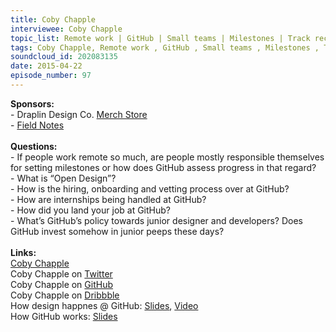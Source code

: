```yaml
--- 
title: Coby Chapple
interviewee: Coby Chapple
topic_list: Remote work | GitHub | Small teams | Milestones | Track record | Open Design | Pull requests | Creative processes | Hiring & onboarding | Internships | Junior peeps | Buddy system | Growing complexity | Apprenticeships
tags: Coby Chapple, Remote work , GitHub , Small teams , Milestones , Track record , Open Design , Pull requests , Creative processes , Hiring  onboarding , Internships , Junior peeps , Buddy system , Growing complexity , Apprenticeships
soundcloud_id: 202083135
date: 2015-04-22
episode_number: 97
---
```

 
<p class="show_notes_display"><b>Sponsors:<br></b>- Draplin Design Co. <a rel="nofollow" target="_blank" href="http://draplin.com/merch/">Merch Store</a><br>- <a rel="nofollow" target="_blank" href="http://fieldnotesbrand.com/">Field Notes</a><br><b><br>Questions:</b><br>- If people work remote so much, are people mostly responsible themselves for setting milestones or how does GitHub assess progress in that regard?<br>- What is “Open Design”?<br>- How is the hiring, onboarding and vetting process over at GitHub?<br>- How are internships being handled at GitHub?<br>- How did you land your job at GitHub?<br>- What’s GitHub’s policy towards junior designer and developers? Does GitHub invest somehow in junior peeps these days?<br><br><b>Links:</b><br><a rel="nofollow" target="_blank" href="http://cobyism.com/">Coby Chapple</a><br>Coby Chapple on <a rel="nofollow" target="_blank" href="https://twitter.com/cobyism">Twitter</a><br>Coby Chapple on <a rel="nofollow" target="_blank" href="https://github.com/cobyism">GitHub</a><br>Coby Chapple on <a rel="nofollow" target="_blank" href="https://dribbble.com/cobyism">Dribbble</a><br>How design happnes @ GitHub: <a rel="nofollow" target="_blank" href="https://speakerdeck.com/cobyism/how-design-happens-at-github-scotlandjs-2014">Slides</a>, <a rel="nofollow" target="_blank" href="http://vimeo.com/96430140">Video</a><br>How GitHub works: <a rel="nofollow" target="_blank" href="https://speakerdeck.com/cobyism/how-github-works-github-kaigi-tokyo-2014">Slides</a><br></p>
